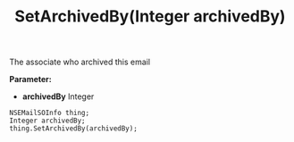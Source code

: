 ﻿---
uid: crmscript_ref_NSEMailSOInfo_SetArchivedBy
title: SetArchivedBy(Integer archivedBy)
intellisense: NSEMailSOInfo.SetArchivedBy
keywords: NSEMailSOInfo, GetArchivedBy
so.topic: reference
---

The associate who archived this email

**Parameter:** 
 - **archivedBy** Integer

```crmscript
NSEMailSOInfo thing;
Integer archivedBy;
thing.SetArchivedBy(archivedBy);
```

